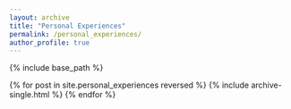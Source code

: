 ```yaml
---
layout: archive
title: "Personal Experiences"
permalink: /personal_experiences/
author_profile: true
---
```


{% include base_path %}

{% for post in site.personal_experiences reversed %}
  {% include archive-single.html %}
{% endfor %}